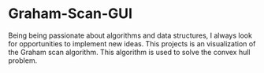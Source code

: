 # Graham-Scan-GUI
Being being passionate about algorithms and data structures, I always look for opportunities to implement new ideas. This projects is an visualization of the Graham scan algorithm. This algorithm is used to solve the convex hull problem.
